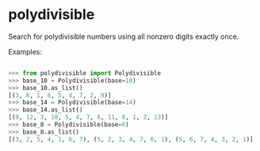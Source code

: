 polydivisible
=============

Search for polydivisible numbers using all nonzero digits exactly once.

Examples:

```python

>>> from polydivisible import Polydivisible
>>> base_10 = Polydivisible(base=10)
>>> base_10.as_list()
[(3, 8, 1, 6, 5, 4, 7, 2, 9)]
>>> base_14 = Polydivisible(base=14)
>>> base_14.as_list()
[(9, 12, 3, 10, 5, 4, 7, 6, 11, 8, 1, 2, 13)]
>>> base_8 = Polydivisible(base=8)
>>> base_8.as_list()
[(3, 2, 5, 4, 1, 6, 7), (5, 2, 3, 4, 7, 6, 1), (5, 6, 7, 4, 3, 2, 1)]

```
